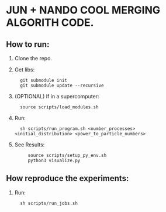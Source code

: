 # JUN + NANDO COOL MERGING ALGORITH CODE.

## How to run:

1. Clone the repo.
2. Get libs:

         git submodule init
         git submodule update --recursive

3. (OPTIONAL) If in a supercomputer:

         source scripts/load_modules.sh
4. Run:

         sh scripts/run_program.sh <number_processes> <initial_distribution> <power_to_particle_numbers>

5. See Results:

            source scripts/setup_py_env.sh
            python3 visualize.py

## How reproduce the experiments:

1. Run:

         sh scripts/run_jobs.sh 
